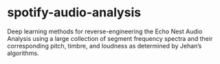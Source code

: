 # spotify-audio-analysis
Deep learning methods for reverse-engineering the Echo Nest Audio Analysis using a large collection of segment frequency spectra and their corresponding pitch, timbre, and loudness as determined by Jehan’s algorithms.
